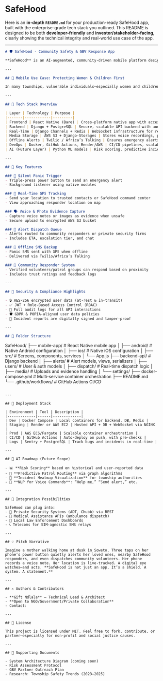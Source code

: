 # SafeHood


Here is an **in-depth `README.md`** for your production-ready SafeHood app, built with the enterprise-grade tech stack you outlined. This README is designed to be both **developer-friendly** and **investor/stakeholder-facing**, clearly showing the technical integrity and real-world use case of the app.

---

```markdown
# 🛡️ SafeHood - Community Safety & GBV Response App

**SafeHood** is an AI-augmented, community-driven mobile platform designed to **prevent, report, and respond** to incidents of crime, with a special focus on **gender-based violence (GBV)** in underserved townships and urban areas. This project uses a **scalable, production-ready tech stack** to support real-time safety alerts, live responder dispatch, secure data storage, and offline-first access to emergency services.

---

## 📱 Mobile Use Case: Protecting Women & Children First

In many townships, vulnerable individuals—especially women and children—face threats that go **unreported** due to fear, inaccessibility, or lack of responsive systems. SafeHood offers a **silent SOS trigger**, **geo-tagged alerting**, and **instant community response**, serving as a **digital shield** when human intervention fails.

---

## 🧱 Tech Stack Overview

| Layer | Technology | Purpose |
|-------|------------|---------|
| Frontend | React Native (Bare) | Cross-platform native app with access to device hardware (GPS, microphone, power button, etc.) |
| Backend | Django + PostgreSQL | Secure, scalable API backend with audit logs, encryption, and admin tools |
| Real-Time | Django Channels + Redis | WebSocket infrastructure for real-time alerts, patrol updates, and live tracking |
| Media Storage | AWS S3 + Django-Storages | Stores voice recordings, photos, and incident evidence securely |
| Offline Alerts | Twilio / Africa’s Talking | Ensures emergency alerts via SMS and voice even without internet |
| DevOps | Docker, GitHub Actions, Render/AWS | CI/CD pipelines, scalable container-based deployment |
| AI (Future Layer) | Python ML models | Risk scoring, predictive incident detection, dispatch optimization |

---

## 🎯 Key Features

### 🔕 Silent Panic Trigger
- Triple-press power button to send an emergency alert
- Background listener using native modules

### 🧭 Real-Time GPS Tracking
- Send your location to trusted contacts or SafeHood command center
- View approaching responder location on map

### 🗣️ Voice & Photo Evidence Capture
- Capture voice notes or images as evidence when unsafe
- Secure upload to encrypted AWS S3 bucket

### 🧵 Alert Dispatch Queue
- Alerts routed to community responders or private security firms
- Includes ETA, escalation tier, and chat

### 📡 Offline SMS Backup
- Panic SMS sent with GPS when offline
- Delivered via Twilio/Africa’s Talking

### 👥 Community Responder System
- Verified volunteers/patrol groups can respond based on proximity
- Includes trust ratings and feedback logs

---

## 🔐 Security & Compliance Highlights

- 🔒 AES-256 encrypted user data (at-rest & in-transit)
- ✅ JWT + Role-Based Access Control (RBAC)
- 📝 Full audit logs for all API interactions
- 🛡️ GDPR & POPIA-aligned user data policies
- 🧾 Incident reports are digitally signed and tamper-proof

---

## 🧪 Folder Structure

```

SafeHood/
├── mobile-app/              # React Native mobile app
│   ├── android/             # Native Android configuration
│   ├── ios/                 # Native iOS configuration
│   ├── src/                 # Screens, components, services
│   └── App.js
├── backend-api/             # Django backend
│   ├── alerts/              # Alert models, views, serializers
│   ├── users/               # User & auth models
│   ├── dispatch/            # Real-time dispatch logic
│   ├── media/               # Uploads and evidence handling
│   └── settings/
├── docker-compose.yml       # Multi-service container orchestration
├── README.md
└── .github/workflows/       # GitHub Actions CI/CD

```

---

## 🚀 Deployment Stack

| Environment | Tool | Description |
|-------------|------|-------------|
| Dev | Docker Compose | Local containers for backend, DB, Redis |
| Staging | Render or AWS EC2 | Hosted API + DB + WebSocket via NGINX |
| Prod | AWS ECS/Fargate | Scalable container orchestration |
| CI/CD | GitHub Actions | Auto-deploy on push, with pre-checks |
| Logs | Sentry + PostgreSQL | Track bugs and incidents in real-time |

---

## 🤖 AI Roadmap (Future Scope)

- 📊 **Risk Scoring** based on historical and user-reported data  
- 🔄 **Predictive Patrol Routing** via graph algorithms  
- 📍 **Incident Heatmap Visualization** for township authorities  
- 🧠 **NLP for Voice Commands**: “Help me,” “Send alert,” etc.

---

## 🧩 Integration Possibilities

SafeHood can plug into:
- 🚓 Private Security Systems (ADT, Chubb) via REST
- 🏥 Medical Assistance APIs (ambulance dispatch)
- 🛑 Local Law Enforcement Dashboards
- 📞 Telecoms for SIM-agnostic SMS relays

---

## 💡 Pitch Narrative

Imagine a mother walking home at dusk in Soweto. Three taps on her phone’s power button quietly alerts her loved ones, nearby SafeHood responders, and even dispatches community volunteers. Her phone records a voice note. Her location is live-tracked. A digital eye watches—and acts. **SafeHood is not just an app. It’s a shield. A system. A statement.**

---

## ✍️ Authors & Contributors

- **Gift Ndlala** – Technical Lead & Architect  
- **Open to NGO/Government/Private Collaboration**  
- Contact:

---

## 📜 License

This project is licensed under MIT. Feel free to fork, contribute, or partner—especially for non-profit and social justice causes.

---

## 📎 Supporting Documents

- System Architecture Diagram (coming soon)  
- Risk Assessment Protocol  
- GBV Partner Outreach Plan  
- Research: Township Safety Trends (2023–2025)
